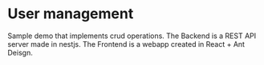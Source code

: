 # User management
Sample demo that implements crud operations. The Backend is a REST API server made in nestjs. The Frontend is a webapp created in React + Ant Deisgn.
